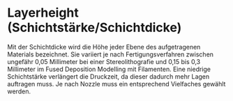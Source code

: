 # Layerheight (Schichtstärke/Schichtdicke)

Mit der Schichtdicke wird die Höhe jeder Ebene des aufgetragenen Materials bezeichnet. Sie variiert je nach Fertigungsverfahren zwischen ungefähr 0,05 Millimeter bei einer Stereolithografie und 0,15 bis 0,3 Millimeter im Fused Deposition Modelling mit Filamenten. Eine niedrige Schichtstärke verlängert die Druckzeit, da dieser dadurch mehr Lagen auftragen muss. Je nach Nozzle muss ein entsprechend Vielfaches gewählt werden.
